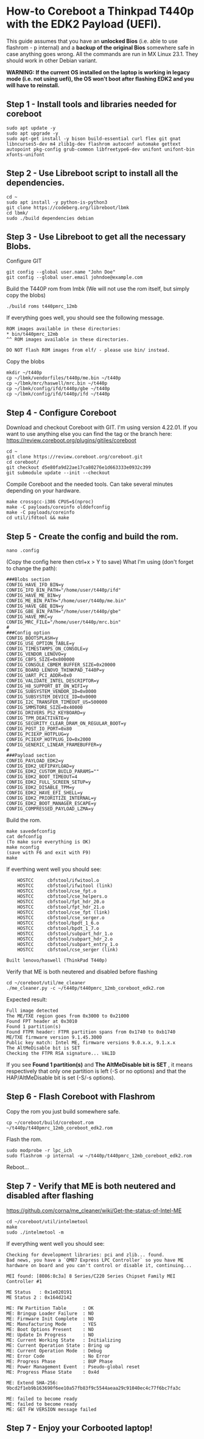 # How-to Coreboot a Thinkpad T440p with the EDK2 Payload (UEFI).

This guide assumes that you have an **unlocked Bios** (i.e. able to use flashrom - p internal) and a **backup of the original Bios** somewhere safe in case anything goes wrong.
All the commands are run in MX Linux 23.1. They should work in other Debian variant.

**WARNING: If the current OS installed on the laptop is working in legacy mode (i.e. not using uefi), the OS won't boot after flashing EDK2 and you will have to reinstall.**

## Step 1 - Install tools and libraries needed for coreboot
```
sudo apt update -y
sudo apt upgrade -y
sudo apt-get install -y bison build-essential curl flex git gnat libncurses5-dev m4 zlib1g-dev flashrom autoconf automake gettext autopoint pkg-config grub-common libfreetype6-dev unifont unifont-bin xfonts-unifont

```

## Step 2 - Use Libreboot script to install all the dependencies.
```
cd ~
sudo apt install -y python-is-python3
git clone https://codeberg.org/libreboot/lbmk
cd lbmk/
sudo ./build dependencies debian 
```
## Step 3 - Use Libreboot to get all the necessary Blobs.
Configure GIT
```
git config --global user.name "John Doe"
git config --global user.email johndoe@example.com
```
Build the T440P rom from lmbk
(We will not use the rom itself, but simply copy the blobs)
```
./build roms t440pmrc_12mb
```
If everything goes well, you should see the following message.
```
ROM images available in these directories:
* bin/t440pmrc_12mb
^^ ROM images available in these directories.

DO NOT flash ROM images from elf/ - please use bin/ instead.
```
Copy the blobs
```
mkdir ~/t440p
cp ~/lbmk/vendorfiles/t440p/me.bin ~/t440p
cp ~/lbmk/mrc/haswell/mrc.bin ~/t440p
cp ~/lbmk/config/ifd/t440p/gbe ~/t440p
cp ~/lbmk/config/ifd/t440p/ifd ~/t440p
```

## Step 4 - Configure Coreboot
Download and checkout Coreboot with GIT. I'm using version 4.22.01. If you want to use anything else you can find the tag or the branch here:
https://review.coreboot.org/plugins/gitiles/coreboot
```
cd ~
git clone https://review.coreboot.org/coreboot.git
cd coreboot/
git checkout d5e80fa9d22ae17ca80276e1d663333e0932c399
git submodule update --init --checkout
```
Compile Coreboot and the needed tools.
Can take several minutes depending on your hardware.
```
make crossgcc-i386 CPUS=$(nproc)
make -C payloads/coreinfo olddefconfig
make -C payloads/coreinfo
cd util/ifdtool && make
```
## Step 5 - Create the config and build the rom.
```
nano .config
```
(Copy the config here then ctrl+x > Y to save)
What I'm using (don't forget to change the path):
```
###Blobs section
CONFIG_HAVE_IFD_BIN=y
CONFIG_IFD_BIN_PATH="/home/user/t440p/ifd"
CONFIG_HAVE_ME_BIN=y
CONFIG_ME_BIN_PATH="/home/user/t440p/me.bin"
CONFIG_HAVE_GBE_BIN=y
CONFIG_GBE_BIN_PATH="/home/user/t440p/gbe"
CONFIG_HAVE_MRC=y
CONFIG_MRC_FILE="/home/user/t440p/mrc.bin"
#
###Config option
CONFIG_BOOTSPLASH=y
CONFIG_USE_OPTION_TABLE=y
CONFIG_TIMESTAMPS_ON_CONSOLE=y
CONFIG_VENDOR_LENOVO=y
CONFIG_CBFS_SIZE=0x800000
CONFIG_CONSOLE_CBMEM_BUFFER_SIZE=0x20000
CONFIG_BOARD_LENOVO_THINKPAD_T440P=y
CONFIG_UART_PCI_ADDR=0x0
CONFIG_VALIDATE_INTEL_DESCRIPTOR=y
CONFIG_H8_SUPPORT_BT_ON_WIFI=y
CONFIG_SUBSYSTEM_VENDOR_ID=0x0000
CONFIG_SUBSYSTEM_DEVICE_ID=0x0000
CONFIG_I2C_TRANSFER_TIMEOUT_US=500000
CONFIG_SMMSTORE_SIZE=0x40000
CONFIG_DRIVERS_PS2_KEYBOARD=y
CONFIG_TPM_DEACTIVATE=y
CONFIG_SECURITY_CLEAR_DRAM_ON_REGULAR_BOOT=y
CONFIG_POST_IO_PORT=0x80
CONFIG_PCIEXP_HOTPLUG=y
CONFIG_PCIEXP_HOTPLUG_IO=0x2000
CONFIG_GENERIC_LINEAR_FRAMEBUFFER=y
#
###Payload section
CONFIG_PAYLOAD_EDK2=y
CONFIG_EDK2_UEFIPAYLOAD=y
CONFIG_EDK2_CUSTOM_BUILD_PARAMS=""
CONFIG_EDK2_BOOT_TIMEOUT=4
CONFIG_EDK2_FULL_SCREEN_SETUP=y
CONFIG_EDK2_DISABLE_TPM=y
CONFIG_EDK2_HAVE_EFI_SHELL=y
CONFIG_EDK2_PRIORITIZE_INTERNAL=y
CONFIG_EDK2_BOOT_MANAGER_ESCAPE=y
CONFIG_COMPRESSED_PAYLOAD_LZMA=y

```
Build the rom.
```
make savedefconfig
cat defconfig
(To make sure everything is OK)
make nconfig
(save with F6 and exit with F9)
make
```
If everthing went well you should see:
```
    HOSTCC     cbfstool/ifwitool.o
    HOSTCC     cbfstool/ifwitool (link)
    HOSTCC     cbfstool/cse_fpt.o
    HOSTCC     cbfstool/cse_helpers.o
    HOSTCC     cbfstool/fpt_hdr_20.o
    HOSTCC     cbfstool/fpt_hdr_21.o
    HOSTCC     cbfstool/cse_fpt (link)
    HOSTCC     cbfstool/cse_serger.o
    HOSTCC     cbfstool/bpdt_1_6.o
    HOSTCC     cbfstool/bpdt_1_7.o
    HOSTCC     cbfstool/subpart_hdr_1.o
    HOSTCC     cbfstool/subpart_hdr_2.o
    HOSTCC     cbfstool/subpart_entry_1.o
    HOSTCC     cbfstool/cse_serger (link)

Built lenovo/haswell (ThinkPad T440p)

```
Verify that ME is both neutered and disabled before flashing
```
cd ~/coreboot/util/me_cleaner
./me_cleaner.py -c ~/t440p/t440pmrc_12mb_coreboot_edk2.rom

```
Expected result:
```
Full image detected
The ME/TXE region goes from 0x3000 to 0x21000
Found FPT header at 0x3010
Found 1 partition(s)
Found FTPR header: FTPR partition spans from 0x1740 to 0xb1740
ME/TXE firmware version 9.1.45.3000
Public key match: Intel ME, firmware versions 9.0.x.x, 9.1.x.x
The AltMeDisable bit is SET
Checking the FTPR RSA signature... VALID
```
If you see **Found 1 partition(s)** and **The AltMeDisable bit is SET** , it means respectively that only one partition is left (-S or no options) and that the HAP/AltMeDisable bit is set (-S/-s options).

## Step 6 - Flash Coreboot with Flashrom
Copy the rom you just build somewhere safe.
```
cp ~/coreboot/build/coreboot.rom ~/t440p/t440pmrc_12mb_coreboot_edk2.rom
```
Flash the rom.
```
sudo modprobe -r lpc_ich
sudo flashrom -p internal -w ~/t440p/t440pmrc_12mb_coreboot_edk2.rom
```
Reboot...

## Step 7 - Verify that ME is both neutered and disabled after flashing
https://github.com/corna/me_cleaner/wiki/Get-the-status-of-Intel-ME
```
cd ~/coreboot/util/intelmetool
make
sudo ./intelmetool -m
```
If everything went well you should see:
```
Checking for development libraries: pci and zlib... found.
Bad news, you have a `QM87 Express LPC Controller` so you have ME hardware on board and you can't control or disable it, continuing...

MEI found: [8086:8c3a] 8 Series/C220 Series Chipset Family MEI Controller #1

ME Status   : 0x1e020191
ME Status 2 : 0x164d2142

ME: FW Partition Table      : OK
ME: Bringup Loader Failure  : NO
ME: Firmware Init Complete  : NO
ME: Manufacturing Mode      : YES
ME: Boot Options Present    : NO
ME: Update In Progress      : NO
ME: Current Working State   : Initializing
ME: Current Operation State : Bring up
ME: Current Operation Mode  : Debug
ME: Error Code              : No Error
ME: Progress Phase          : BUP Phase
ME: Power Management Event  : Pseudo-global reset
ME: Progress Phase State    : 0x4d

ME: Extend SHA-256: 9bcd2f1eb9b163690f6ee10a57fb83f9c5544aeaa29c91040ec4c77f6bc7fa3c

ME: failed to become ready
ME: failed to become ready
ME: GET FW VERSION message failed
```
## Step 7 - Enjoy your Corbooted laptop!
